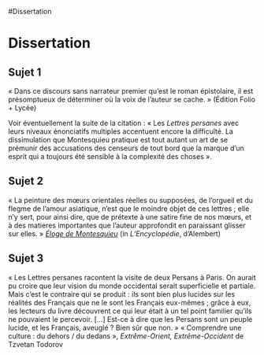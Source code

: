 #Dissertation

# Dissertation
## Sujet 1
« Dans ce discours sans narrateur premier qu’est le roman épistolaire, il est présomptueux de déterminer où la voix de l’auteur se cache. »
(Édition Folio + Lycée)

Voir éventuellement la suite de la citation : « Les *Lettres persanes* avec leurs niveaux énonciatifs multiples accentuent encore la difficulté. La dissimulation que Montesquieu pratique est tout autant un art de se prémunir des accusations des censeurs de tout bord que la marque d’un esprit qui a toujours été sensible à la complexité des choses ».

## Sujet 2
« La peinture des mœurs orientales réelles ou supposées, de l’orgueil et du flegme de l’amour asiatique, n’est que le moindre objet de ces lettres ; elle n’y sert, pour ainsi dire, que de prétexte à une satire fine de nos mœurs, et à des matieres importantes que l’auteur approfondit en paraissant glisser sur elles. » [*Éloge de Montesquieu*](https://fr.wikisource.org/wiki/L%E2%80%99Encyclop%C3%A9die/1re_%C3%A9dition/Tome_5/%C3%89loge_de_Montesquieu) (in *L’Encyclopédie*, d’Alembert)

## Sujet 3
« Les Lettres persanes racontent la visite de deux Persans à Paris. On aurait pu croire que leur vision du monde occidental serait superficielle et partiale. Mais c’est le contraire qui se produit : ils sont bien plus lucides sur les réalités des Français que ne le sont les Français eux-mêmes ; grâce à eux, les lecteurs du livre découvrent ce qui leur était à un tel point familier qu’ils ne pouvaient le percevoir. […] Est-ce à dire que les Persans sont un peuple lucide, et les Français, aveuglé ? Bien sûr que non. »
« Comprendre une culture : du dehors / du dedans », *Extrême-Orient, Extrême-Occident* de Tzvetan Todorov